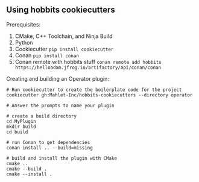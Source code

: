 ## Using hobbits cookiecutters

Prerequisites:

  1. CMake, C++ Toolchain, and Ninja Build
  2. Python
  3. Cookiecutter `pip install cookiecutter`
  4. Conan `pip install conan`
  5. Conan remote with hobbits stuff
     `conan remote add hobbits https://helloadam.jfrog.io/artifactory/api/conan/conan`

Creating and building an Operator plugin:

```
# Run cookiecutter to create the boilerplate code for the project
cookiecutter gh:Mahlet-Inc/hobbits-cookiecutters --directory operator

# Answer the prompts to name your plugin

# create a build directory
cd MyPlugin
mkdir build
cd build

# run Conan to get dependencies
conan install .. --build=missing

# build and install the plugin with CMake
cmake ..
cmake --build .
cmake --install .
```